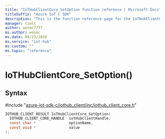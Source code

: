 ```yaml
---                             
title: "IoTHubClientCore_SetOption function reference | Microsoft Docs" 
titleSuffix: "Azure IoT C SDK"            
description: "This is the function reference page for the IoTHubClientCore_SetOption() function in the Azure IoT C SDK. This SDK is used with Azure IoT Hub and Azure IoT Hub Device Provisioning Service"            
manager: timlt                 
author: wesmc7777              
ms.author: wesmc               
ms.date: 09/23/2020                    
ms.service: "iot-hub"             
ms.custom: ""                
ms.topic: "reference"        
---                            
```


# IoTHubClientCore_SetOption()

## Syntax

\#include "[azure-iot-sdk-c/iothub_client/inc/iothub_client_core.h](../iothub-client-core-h.md)"  
```C
IOTHUB_CLIENT_RESULT IoTHubClientCore_SetOption(
  IOTHUB_CLIENT_CORE_HANDLE  iotHubClientHandle,
  const char *               optionName,
  const void *               value
);
```

